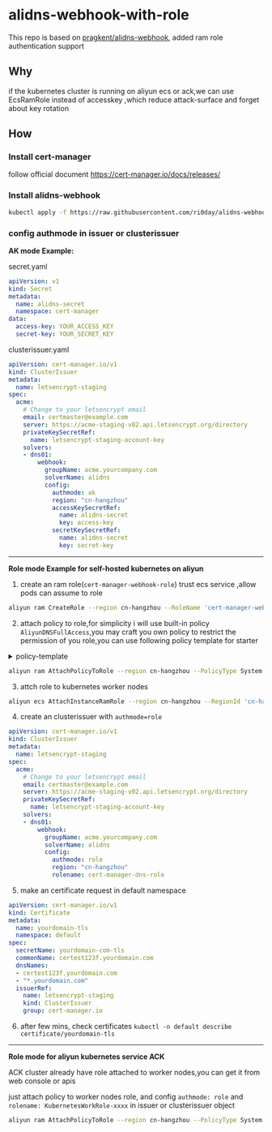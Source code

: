 # alidns-webhook-with-role
This repo is based on [pragkent/alidns-webhook](https://github.com/pragkent/alidns-webhook), added ram role authentication support

## Why
if the kubernetes cluster is running on aliyun ecs or ack,we can use EcsRamRole instead of accesskey ,which  reduce attack-surface and forget about key rotation


## How
### Install cert-manager
follow  official document  https://cert-manager.io/docs/releases/

### Install alidns-webhook
```bash
kubectl apply -f https://raw.githubusercontent.com/ri0day/alidns-webhook-with-role/master/deploy/bundle.yaml
```
### config authmode in issuer or clusterissuer


**AK mode Example:**

secret.yaml
  ```yaml
  apiVersion: v1
  kind: Secret
  metadata:
    name: alidns-secret
    namespace: cert-manager
  data:
    access-key: YOUR_ACCESS_KEY
    secret-key: YOUR_SECRET_KEY
  ```
clusterissuer.yaml
  ```yaml
  apiVersion: cert-manager.io/v1
  kind: ClusterIssuer
  metadata:
    name: letsencrypt-staging
  spec:
    acme:
      # Change to your letsencrypt email
      email: certmaster@example.com
      server: https://acme-staging-v02.api.letsencrypt.org/directory
      privateKeySecretRef:
        name: letsencrypt-staging-account-key
      solvers:
      - dns01:
          webhook:
            groupName: acme.yourcompany.com
            solverName: alidns
            config:
              authmode: ak
              region: "cn-hangzhou"
              accessKeySecretRef:
                name: alidns-secret
                key: access-key
              secretKeySecretRef:
                name: alidns-secret
                key: secret-key
  ```
----
**Role mode Example for self-hosted kubernetes on aliyun**

1. create an ram role(`cert-manager-webhook-role`) trust ecs service ,allow pods can assume to role 
```bash
aliyun ram CreateRole --region cn-hangzhou --RoleName 'cert-manager-webhook-role' --Description 'cert-manager webhook add dns records for dns validation' --AssumeRolePolicyDocument '{"Statement":[{"Action":"sts:AssumeRole","Effect":"Allow","Principal":{"Service":["ecs.aliyuncs.com"]}}],"Version":"1"}'
```
2. attach policy to role,for simplicity i will use built-in policy `AliyunDNSFullAccess`,you may craft you own policy to restrict the permission of you role,you can use following policy template for starter
<details>
  <summary>policy-template</summary>
  
  ```json
  
    {
      "Version": "1",
      "Statement": [
          {
              "Effect": "Allow",
              "Action": "alidns:DescribeDomains",
              "Resource": "acs:alidns::<you-account-id>:domain/*"
          },
          {
              "Effect": "Allow",
              "Action": [
                  "alidns:AddDomainRecord",
                  "alidns:UpdateDomainRecord",
                  "alidns:DescribeDomainRecords",
                  "alidns:DeleteDomainRecord"
              ],
              "Resource": [
                  "acs:alidns::1692386295190525:domain/<you-domain-name>",
                  "acs:alidns::1692386295190525:domain/<you-domain-id>"
              ]
          }
      ]
    }
    
  ```
</details>

```bash
aliyun ram AttachPolicyToRole --region cn-hangzhou --PolicyType System --PolicyName AliyunDNSFullAccess --RoleName 'cert-manager-webhook-role'
```
3. attch role to kubernetes worker nodes
```bash
aliyun ecs AttachInstanceRamRole --region cn-hangzhou --RegionId 'cn-hangzhou' --RamRoleName 'cert-manager-webhook-role' --InstanceIds '["instanceid-1","instanceid-2"]'
```
4. create an clusterissuer with  `authmode=role`
  ```yaml
  apiVersion: cert-manager.io/v1
  kind: ClusterIssuer
  metadata:
    name: letsencrypt-staging
  spec:
    acme:
      # Change to your letsencrypt email
      email: certmaster@example.com
      server: https://acme-staging-v02.api.letsencrypt.org/directory
      privateKeySecretRef:
        name: letsencrypt-staging-account-key
      solvers:
      - dns01:
          webhook:
            groupName: acme.yourcompany.com
            solverName: alidns
            config:
              authmode: role
              region: "cn-hangzhou"
              rolename: cert-manager-dns-role
  ```
 5. make an certificate request in default namespace
```yaml
apiVersion: cert-manager.io/v1
kind: Certificate
metadata:
  name: yourdomain-tls
  namespace: default
spec:
  secretName: yourdomain-com-tls
  commonName: certest123f.yourdomain.com
  dnsNames:
  - certest123f.yourdomain.com
  - "*.yourdomain.com"
  issuerRef:
    name: letsencrypt-staging
    kind: ClusterIssuer
    group: cert-manager.io
```
 6. after few mins, check certificates `kubectl -n default describe certificate/yourdomain-tls` 

----

**Role mode for aliyun kubernetes service ACK**

ACK cluster already have role attached to worker nodes,you can get it from web console or apis

just attach policy to worker nodes role, and config `authmode: role` and `rolename: KubernetesWorkRole-xxxx` in issuer or clusterissuer object
```bash
aliyun ram AttachPolicyToRole --region cn-hangzhou --PolicyType System --PolicyName AliyunDNSFullAccess --RoleName KubernetesWorkerRole-xxxxx
```

